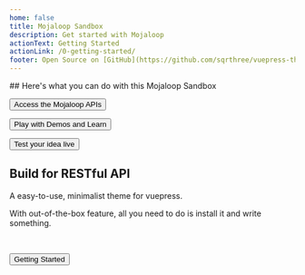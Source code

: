 ```yaml
---
home: false
title: Mojaloop Sandbox
description: Get started with Mojaloop
actionText: Getting Started
actionLink: /0-getting-started/
footer: Open Source on [GitHub](https://github.com/sqrthree/vuepress-theme-api), Made by [@sqrthree](https://github.com/sqrthree), Power by [vuepress](https://github.com/vuejs/vuepress).
---
```


<Section>
## Here's what you can do with this Mojaloop Sandbox

<Button type="big" to="/0-getting-started/">Access the Mojaloop APIs</Button>

<Button type="big" to="/0-getting-started/">Play with Demos and Learn</Button>

<Button type="big" to="/getting-started/">Test your idea live</Button>

</Section>


<!-- ### As Easy as 1, 2, 3

```bash
# install vuepress
yarn global add vuepress # OR npm install -g vuepress

# install theme
yarn global add vuepress-theme-api # OR npm install -g vuepress-theme-api

# create a markdown file and write something
echo '# Hello, World.' > Hello.md

# start writing
vuepress dev

# build to static files
vuepress build
```

::: tip
VuePress requires [Node.js](http://nodejs.org/) >= 8.
::: -->

<Section>

## Build for RESTful API

A easy-to-use, minimalist theme for vuepress.

With out-of-the-box feature, all you need to do is install it and write something.

<br>

<Button type="light" to="/getting-started/">Getting Started</Button>

</Section>
